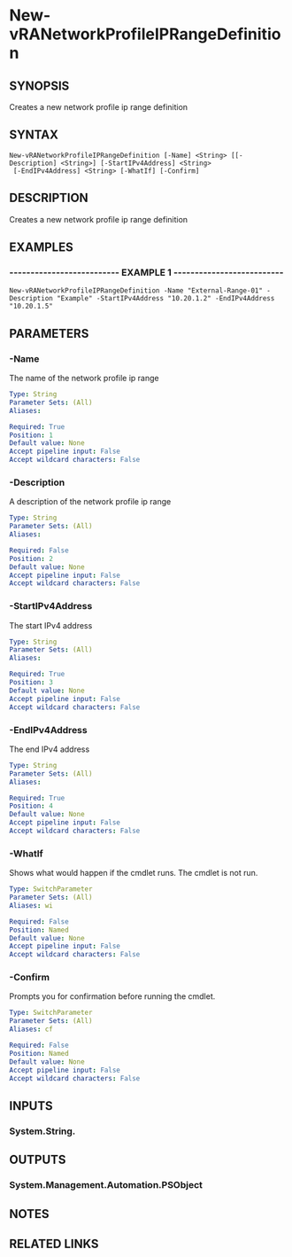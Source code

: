 # New-vRANetworkProfileIPRangeDefinition

## SYNOPSIS
Creates a new network profile ip range definition

## SYNTAX

```
New-vRANetworkProfileIPRangeDefinition [-Name] <String> [[-Description] <String>] [-StartIPv4Address] <String>
 [-EndIPv4Address] <String> [-WhatIf] [-Confirm]
```

## DESCRIPTION
Creates a new network profile ip range definition

## EXAMPLES

### -------------------------- EXAMPLE 1 --------------------------
```
New-vRANetworkProfileIPRangeDefinition -Name "External-Range-01" -Description "Example" -StartIPv4Address "10.20.1.2" -EndIPv4Address "10.20.1.5"
```

## PARAMETERS

### -Name
The name of the network profile ip range

```yaml
Type: String
Parameter Sets: (All)
Aliases: 

Required: True
Position: 1
Default value: None
Accept pipeline input: False
Accept wildcard characters: False
```

### -Description
A description of the network profile ip range

```yaml
Type: String
Parameter Sets: (All)
Aliases: 

Required: False
Position: 2
Default value: None
Accept pipeline input: False
Accept wildcard characters: False
```

### -StartIPv4Address
The start IPv4 address

```yaml
Type: String
Parameter Sets: (All)
Aliases: 

Required: True
Position: 3
Default value: None
Accept pipeline input: False
Accept wildcard characters: False
```

### -EndIPv4Address
The end IPv4 address

```yaml
Type: String
Parameter Sets: (All)
Aliases: 

Required: True
Position: 4
Default value: None
Accept pipeline input: False
Accept wildcard characters: False
```

### -WhatIf
Shows what would happen if the cmdlet runs.
The cmdlet is not run.

```yaml
Type: SwitchParameter
Parameter Sets: (All)
Aliases: wi

Required: False
Position: Named
Default value: None
Accept pipeline input: False
Accept wildcard characters: False
```

### -Confirm
Prompts you for confirmation before running the cmdlet.

```yaml
Type: SwitchParameter
Parameter Sets: (All)
Aliases: cf

Required: False
Position: Named
Default value: None
Accept pipeline input: False
Accept wildcard characters: False
```

## INPUTS

### System.String.

## OUTPUTS

### System.Management.Automation.PSObject

## NOTES

## RELATED LINKS

